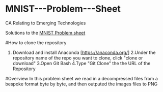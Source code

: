 # MNIST---Problem---Sheet
CA Relating to Emerging Technologies 

Solutions to the [MNIST Problem sheet](https://emerging-technologies.github.io/problems/mnist.html) 

#How to clone the repository
1. Download and install Anaconda [https://anaconda.org/]
2.Under the repository name of the repo you want to clone, click "clone or download"
3.Open Git Bash
4.Type "Git Clone" the the URL of the Repository

#Overview
In this problem sheet we read in a decompressed files from a bespoke format byte by byte, and then outputed the images files to PNG
